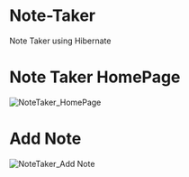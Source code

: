 # Note-Taker
Note Taker using Hibernate 

# Note Taker HomePage
![NoteTaker_HomePage](https://user-images.githubusercontent.com/100328979/227987200-3bb5b24e-d02b-4fbd-b8c2-8437d650698d.jpeg)

# Add Note
![NoteTaker_Add Note](https://user-images.githubusercontent.com/100328979/227988148-37ec63a0-05cf-4175-9a2a-9a2bbf807eba.jpeg)
